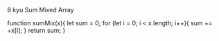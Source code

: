 8 kyu
Sum Mixed Array

function sumMix(x){
let sum = 0;
for (let i = 0; i < x.length; i++){
sum += +x[i];
}
return sum;
}
